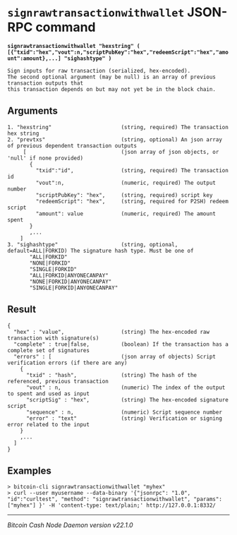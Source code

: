 `signrawtransactionwithwallet` JSON-RPC command
===============================================

**`signrawtransactionwithwallet "hexstring" ( [{"txid":"hex","vout":n,"scriptPubKey":"hex","redeemScript":"hex","amount":amount},...] "sighashtype" )`**

```
Sign inputs for raw transaction (serialized, hex-encoded).
The second optional argument (may be null) is an array of previous transaction outputs that
this transaction depends on but may not yet be in the block chain.
```

Arguments
---------

```
1. "hexstring"                      (string, required) The transaction hex string
2. "prevtxs"                        (string, optional) An json array of previous dependent transaction outputs
     [                              (json array of json objects, or 'null' if none provided)
       {
         "txid":"id",               (string, required) The transaction id
         "vout":n,                  (numeric, required) The output number
         "scriptPubKey": "hex",     (string, required) script key
         "redeemScript": "hex",     (string, required for P2SH) redeem script
         "amount": value            (numeric, required) The amount spent
       }
       ,...
    ]
3. "sighashtype"                    (string, optional, default=ALL|FORKID) The signature hash type. Must be one of
       "ALL|FORKID"
       "NONE|FORKID"
       "SINGLE|FORKID"
       "ALL|FORKID|ANYONECANPAY"
       "NONE|FORKID|ANYONECANPAY"
       "SINGLE|FORKID|ANYONECANPAY"
```

Result
------

```
{
  "hex" : "value",                  (string) The hex-encoded raw transaction with signature(s)
  "complete" : true|false,          (boolean) If the transaction has a complete set of signatures
  "errors" : [                      (json array of objects) Script verification errors (if there are any)
    {
      "txid" : "hash",              (string) The hash of the referenced, previous transaction
      "vout" : n,                   (numeric) The index of the output to spent and used as input
      "scriptSig" : "hex",          (string) The hex-encoded signature script
      "sequence" : n,               (numeric) Script sequence number
      "error" : "text"              (string) Verification or signing error related to the input
    }
    ,...
  ]
}
```

Examples
--------

```
> bitcoin-cli signrawtransactionwithwallet "myhex"
> curl --user myusername --data-binary '{"jsonrpc": "1.0", "id":"curltest", "method": "signrawtransactionwithwallet", "params": ["myhex"] }' -H 'content-type: text/plain;' http://127.0.0.1:8332/
```

***

*Bitcoin Cash Node Daemon version v22.1.0*
